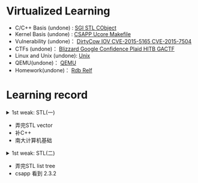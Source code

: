 # Virtualized Learning

- C/C++ Basis (undone) :       [SGI STL CObject](C++/)
- Kernel Basis (undone) :      [CSAPP Ucore Makefile](Kernel/)
- Vulnerability (undone)：    [DirtyCow IOV CVE-2015-5165 CVE-2015-7504](Vulnerability/)
- CTFs (undone)：                  [Blizzard Google Confidence Plaid HITB GACTF](CTFs/)
- Linux and Unix (undone):   [Unix](Unix/)
- QEMU(undone)：                [QEMU](QEMU/)
- Homework(undone)：        [Rdb Relf](Homework/)

# Learning record

<details>
	<summary>1st weak: STL(一)</summary>
</details>

- 弄完STL vector
- 补C++
- 南大计算机基础

<details>
	<summary>1st weak: STL(二)</summary>
</details>

- 弄完STL list tree
- csapp 看到 2.3.2

